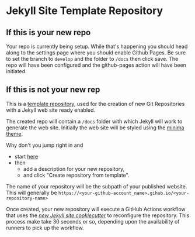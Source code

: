 # Jekyll Site Template Repository

## If this is your new repo

Your repo is currently being setup. While that's happening you should head along to the settings page
where you should enable Github Pages. Be sure to set the branch to `develop` and the folder to `/docs` 
then click save. The repo will have been configured and the github-pages action will have been initiated.

## If this is not your new rep

This is a [template repository](https://docs.github.com/en/github/creating-cloning-and-archiving-repositories/creating-a-repository-on-github/creating-a-repository-from-a-template), used for the creation of new Git Repositories with a Jekyll web site ready enabled.

The created repo will contain a `/docs` folder with which Jekyll will work to generate the web site. Initially the web site will be styled using the [minima theme](https://github.com/jekyll/minima).

Why don't you jump right in and 
- start [here](https://github.com/bill-richards/jekyll-site-template/generate)
- then 
  - add a description for your new repository, 
  - and click "Create repository from template".

The name of your repository will be the subpath of your published website. This will generally be `https://<your-github-account_name>.gihub.io/<your-repository-name>`

Once created, your new repository will execute a GitHub Actions workflow that uses the [_new Jekyll site cookiecutter_](https://github.com/bill-richards/new-jekyll-site-cookiecutter) to reconfigure the repository. This process make take 30 seconds or so, depending upon the availability of runners to pick up the workflow.
